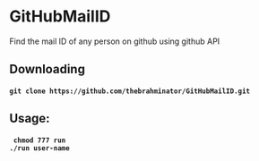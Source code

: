# GitHubMailID
Find the mail ID of any person on github using github API

<h2>Downloading</h2>
<h4><code>git clone https://github.com/thebrahminator/GitHubMailID.git </code> </h4>
<h2>Usage: </h2>

<h4> <code> chmod 777 run <br>./run user-name </code> </h4>
